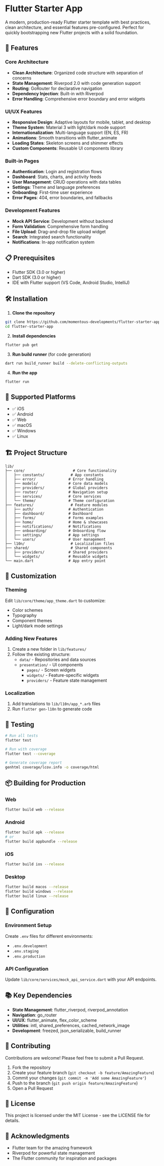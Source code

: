 # Flutter Starter App

A modern, production-ready Flutter starter template with best practices, clean architecture, and essential features pre-configured. Perfect for quickly bootstrapping new Flutter projects with a solid foundation.

## 🚀 Features

### Core Architecture
- **Clean Architecture**: Organized code structure with separation of concerns
- **State Management**: Riverpod 2.0 with code generation support
- **Routing**: GoRouter for declarative navigation
- **Dependency Injection**: Built-in with Riverpod
- **Error Handling**: Comprehensive error boundary and error widgets

### UI/UX Features
- **Responsive Design**: Adaptive layouts for mobile, tablet, and desktop
- **Theme System**: Material 3 with light/dark mode support
- **Internationalization**: Multi-language support (EN, ES, FR)
- **Animations**: Smooth transitions with flutter_animate
- **Loading States**: Skeleton screens and shimmer effects
- **Custom Components**: Reusable UI components library

### Built-in Pages
- **Authentication**: Login and registration flows
- **Dashboard**: Stats, charts, and activity feeds
- **User Management**: CRUD operations with data tables
- **Settings**: Theme and language preferences
- **Onboarding**: First-time user experience
- **Error Pages**: 404, error boundaries, and fallbacks

### Development Features
- **Mock API Service**: Development without backend
- **Form Validation**: Comprehensive form handling
- **File Upload**: Drag-and-drop file upload widget
- **Search**: Integrated search functionality
- **Notifications**: In-app notification system

## 📋 Prerequisites

- Flutter SDK (3.0 or higher)
- Dart SDK (3.0 or higher)
- IDE with Flutter support (VS Code, Android Studio, IntelliJ)

## 🛠️ Installation

1. **Clone the repository**
```bash
git clone https://github.com/momentous-developments/flutter-starter-app.git
cd flutter-starter-app
```

2. **Install dependencies**
```bash
flutter pub get
```

3. **Run build runner** (for code generation)
```bash
dart run build_runner build --delete-conflicting-outputs
```

4. **Run the app**
```bash
flutter run
```

## 📱 Supported Platforms

- ✅ iOS
- ✅ Android
- ✅ Web
- ✅ macOS
- ✅ Windows
- ✅ Linux

## 🏗️ Project Structure

```
lib/
├── core/                      # Core functionality
│   ├── constants/            # App constants
│   ├── error/               # Error handling
│   ├── models/              # Core data models
│   ├── providers/           # Global providers
│   ├── router/              # Navigation setup
│   ├── services/            # Core services
│   └── theme/               # Theme configuration
├── features/                 # Feature modules
│   ├── auth/                # Authentication
│   ├── dashboard/           # Dashboard
│   ├── forms/               # Forms examples
│   ├── home/                # Home & showcases
│   ├── notifications/       # Notifications
│   ├── onboarding/          # Onboarding flow
│   ├── settings/            # App settings
│   └── users/               # User management
├── l10n/                     # Localization files
├── shared/                   # Shared components
│   ├── providers/           # Shared providers
│   └── widgets/             # Reusable widgets
└── main.dart                # App entry point
```

## 🎨 Customization

### Theming
Edit `lib/core/theme/app_theme.dart` to customize:
- Color schemes
- Typography
- Component themes
- Light/dark mode settings

### Adding New Features
1. Create a new folder in `lib/features/`
2. Follow the existing structure:
   - `data/` - Repositories and data sources
   - `presentation/` - UI components
     - `pages/` - Screen widgets
     - `widgets/` - Feature-specific widgets
     - `providers/` - Feature state management

### Localization
1. Add translations to `lib/l10n/app_*.arb` files
2. Run `flutter gen-l10n` to generate code

## 🧪 Testing

```bash
# Run all tests
flutter test

# Run with coverage
flutter test --coverage

# Generate coverage report
genhtml coverage/lcov.info -o coverage/html
```

## 📦 Building for Production

### Web
```bash
flutter build web --release
```

### Android
```bash
flutter build apk --release
# or
flutter build appbundle --release
```

### iOS
```bash
flutter build ios --release
```

### Desktop
```bash
flutter build macos --release
flutter build windows --release
flutter build linux --release
```

## 🔧 Configuration

### Environment Setup
Create `.env` files for different environments:
- `.env.development`
- `.env.staging`
- `.env.production`

### API Configuration
Update `lib/core/services/mock_api_service.dart` with your API endpoints.

## 📚 Key Dependencies

- **State Management**: flutter_riverpod, riverpod_annotation
- **Navigation**: go_router
- **UI/UX**: flutter_animate, flex_color_scheme
- **Utilities**: intl, shared_preferences, cached_network_image
- **Development**: freezed, json_serializable, build_runner

## 🤝 Contributing

Contributions are welcome! Please feel free to submit a Pull Request.

1. Fork the repository
2. Create your feature branch (`git checkout -b feature/AmazingFeature`)
3. Commit your changes (`git commit -m 'Add some AmazingFeature'`)
4. Push to the branch (`git push origin feature/AmazingFeature`)
5. Open a Pull Request

## 📄 License

This project is licensed under the MIT License - see the LICENSE file for details.

## 🙏 Acknowledgments

- Flutter team for the amazing framework
- Riverpod for powerful state management
- The Flutter community for inspiration and packages